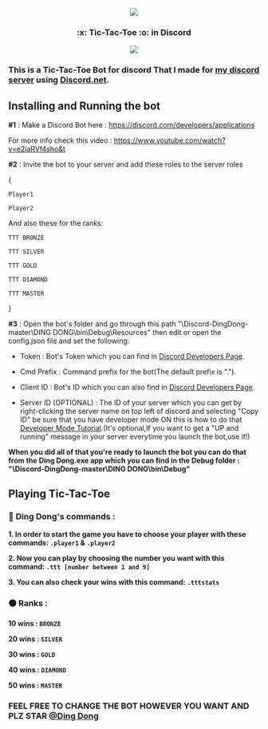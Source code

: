 <p align="center">
  <img src="https://github.com/shaahinfaezi/DINGDONG-DiscordBot/blob/master/DING%20DONG/DD.ico?raw=true">
</p>

   <h3> <p align="center"> :x: Tic-Tac-Toe :o: in Discord </p> </h3> 
<p align="center"> <img src="https://img.shields.io/github/v/release/shaahinfaezi/Discord-DingDong"> </p>


### This is a Tic-Tac-Toe Bot for discord That I made for [my discord server](https://discord.gg/P2BrjMN) using [Discord.net](https://github.com/discord-net/Discord.Net).

## Installing and Running the bot


**#1** : Make a Discord Bot here : https://discord.com/developers/applications 

For more info check this video : https://www.youtube.com/watch?v=e2iaRVf4sho&t

**#2** : Invite the bot to your server and add these roles to the server roles 

{

`Player1`

`Player2`

And also these for the ranks:

`TTT BRONZE`

`TTT SILVER`

`TTT GOLD`

`TTT DIAMOND`

`TTT MASTER`

}

**#3** :  Open the bot's folder and go through this path "\Discord-DingDong-master\DING DONG\bin\Debug\Resources" then edit or open the config.json file and set the following:

* Token : Bot's Token which you can find in [Discord Developers Page](https://discord.com/developers/applications).

* Cmd Prefix : Command prefix for the bot(The default prefix is ".").

* Client ID : Bot's ID which you can also find in [Discord Developers Page](https://discord.com/developers/applications).

* Server ID (OPTIONAL) : The ID of your server which you can get by right-clicking the server name on top left of discord and selecting "Copy ID" be sure that you have developer mode ON this is how to do that [Developer Mode Tutorial](https://discordia.me/en/developer-mode#:~:text=Enabling%20Developer%20Mode%20is%20easy,the%20toggle%20to%20enable%20it).(It's optional,If you want to get a "UP and running" message in your server everytime you launch the bot,use it!)

**When you did all of that you're ready to launch the bot you can do that from the Ding Dong.exe app which you can find in the Debug folder : "\Discord-DingDong-master\DING DONG\bin\Debug"**







## Playing Tic-Tac-Toe 

### :red_circle: **Ding Dong's commands :**

 **1.  In order to start the game you have to choose your player with these commands: `.player1` & `.player2`**

 **2.  Now you can play by choosing the number you want with this command:  `.ttt [number between 1 and 9]`**

 **3. You can also check your wins with this command: `.tttstats`**

### :black_circle: **Ranks :**

**10 wins :  `BRONZE`**

**20 wins :  `SILVER`** 

**30 wins :  `GOLD`** 

**40 wins :  `DIAMOND`** 

**50 wins :  `MASTER`**

### **__FEEL FREE TO CHANGE THE BOT HOWEVER YOU WANT AND PLZ STAR [@Ding Dong](https://github.com/shaahinfaezi/Discord-DingDong)__**





